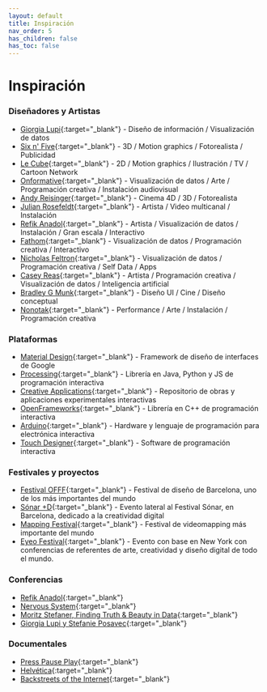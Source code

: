 ```yaml
---
layout: default
title: Inspiración
nav_order: 5
has_children: false
has_toc: false
---
```


# Inspiración

### Diseñadores y Artistas

- [Giorgia Lupi](http://giorgialupi.com/){:target="_blank"} - Diseño de información / Visualización de datos 
- [Six n' Five](https://sixnfive.com/){:target="_blank"} - 3D / Motion graphics / Fotorealista / Publicidad    
- [Le Cube](http://lecube.tv/){:target="_blank"} - 2D / Motion graphics / Ilustración / TV / Cartoon Network  
- [Onformative](https://www.onformative.com/){:target="_blank"} - Visualización de datos / Arte / Programación creativa / Instalación audiovisual  
- [Andy Reisinger](https://reisinger.studio/){:target="_blank"} - Cinema 4D / 3D / Fotorealista  
- [Julian Rosefeldt](https://www.julianrosefeldt.com/film-and-video-works/manifesto-_2014-2015/installation_views/installation-views/){:target="_blank"} - Artista / Video multicanal / Instalación  
- [Refik Anadol](http://refikanadol.com/){:target="_blank"} - Artista / Visualización de datos / Instalación / Gran escala / Interactivo  
- [Fathom](https://fathom.info/projects/){:target="_blank"} - Visualización de datos / Programación creativa / Interactivo  
- [Nicholas Feltron](http://feltron.com/){:target="_blank"} - Visualización de datos / Programación creativa / Self Data / Apps  
- [Casey Reas](https://reas.com/){:target="_blank"} - Artista / Programación creativa / Visualización de datos / Inteligencia artificial  
- [Bradley G Munk](https://gmunk.com/){:target="_blank"} - Diseño UI / Cine / Diseño conceptual  
- [Nonotak](https://nonotak.com/){:target="_blank"} - Performance / Arte / Instalación / Programación creativa  
  

### Plataformas

- [Material Design](https://material.io/design){:target="_blank"} - Framework de diseño de interfaces de Google  
- [Processing](https://processing.org/exhibition/){:target="_blank"} - Librería en Java, Python y JS de programación interactiva
- [Creative Applications](https://www.creativeapplications.net){:target="_blank"} - Repositorio de obras y aplicaciones experimentales interactivas
- [OpenFrameworks](https://openframeworks.cc){:target="_blank"} - Librería en C++ de programación interactiva 
- [Arduino](https://create.arduino.cc/projecthub){:target="_blank"} - Hardware y lenguaje de programación para electrónica interactiva  
- [Touch Designer](https://derivative.ca/){:target="_blank"} - Software de programación interactiva  


### Festivales y proyectos

- [Festival OFFF](https://offf.barcelona/){:target="_blank"} - Festival de diseño de Barcelona, uno de los más importantes del mundo
- [Sónar +D](http://sonarplusd.com){:target="_blank"} - Evento lateral al Festival Sónar, en Barcelona, dedicado a la creatividad digital
- [Mapping Festival](https://2019.mappingfestival.com/){:target="_blank"} - Festival de videomapping más importante del mundo
- [Eyeo Festival](http://eyeofestival.com/){:target="_blank"} - Evento con base en New York con conferencias de referentes de arte, creatividad y diseño digital de todo el mundo.
  

### Conferencias

- [Refik Anadol](https://vimeo.com/355843371){:target="_blank"}  
- [Nervous System](https://vimeo.com/33369209){:target="_blank"}  
- [Moritz Stefaner, Finding Truth & Beauty in Data](https://vimeo.com/71798105){:target="_blank"}  
- [Giorgia Lupi y Stefanie Posavec](https://vimeo.com/133608605){:target="_blank"}  

  

### Documentales

- [Press Pause Play](https://vimeo.com/34608191){:target="_blank"}  
- [Helvética](https://vimeo.com/ondemand/helvetica3/232874751){:target="_blank"} 
- [Backstreets of the Internet](https://vimeo.com/78696554){:target="_blank"}  


